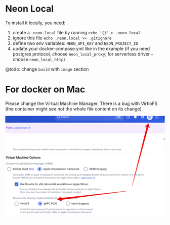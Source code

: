 # Neon Local

To install it locally, you need:

1. create a `.neon.local` file by running `echo '{}' > .neon.local`
1. ignore this file `echo .neon.local >> .gitignore`
1. define two env variables: `NEON_API_KEY` and `NEON_PROJECT_ID`
1. update your docker-compose.yml like in the example (if you need postgres protocol, choose `neon_local_proxy`; for serverless driver – choose `neon_local_http`)

@todo: change `build` with `image` section

# For docker on Mac

Please change the Virtual Machine Manager. There is a bug with VirtioFS (the container might see not the whole file content on its change)

![How to change the image](img/disc.png)